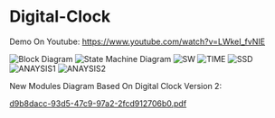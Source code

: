 # Digital-Clock
Demo On Youtube: 
    https://www.youtube.com/watch?v=LWkeI_fvNIE
    
![Block Diagram](https://user-images.githubusercontent.com/51443318/95990021-4b9e9a00-0e2b-11eb-93e9-de58bccea198.PNG)
![State Machine Diagram](https://user-images.githubusercontent.com/51443318/95990036-4fcab780-0e2b-11eb-90dd-9a1b4e7b3c3d.png)
![SW](https://user-images.githubusercontent.com/51443318/95990055-53f6d500-0e2b-11eb-9018-c046397ee268.PNG)
![TIME](https://user-images.githubusercontent.com/51443318/95990066-578a5c00-0e2b-11eb-93a0-3b2ad1e9035a.PNG)
![SSD](https://user-images.githubusercontent.com/51443318/95990076-5a854c80-0e2b-11eb-9553-3a15e9ec7ef4.PNG)
![ANAYSIS1](https://user-images.githubusercontent.com/51443318/95990095-5fe29700-0e2b-11eb-8114-1d6fe8aeedc2.PNG)
![ANAYSIS2](https://user-images.githubusercontent.com/51443318/95990112-653fe180-0e2b-11eb-9e00-b3daaf449e1c.PNG)

New Modules Diagram Based On Digital Clock Version 2:

[d9b8dacc-93d5-47c9-97a2-2fcd912706b0.pdf](https://github.com/AhmedElbanawi/Digital-Clock/files/5550338/d9b8dacc-93d5-47c9-97a2-2fcd912706b0.pdf)

